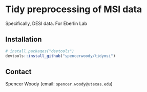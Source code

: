# Tidy preprocessing of MSI data

Specifically, DESI data. For Eberlin Lab

## Installation
```r
# install.packages("devtools")
devtools::install_github("spencerwoody/tidymsi")
```

## Contact

Spencer Woody (email: `spencer.woody@utexas.edu`)

